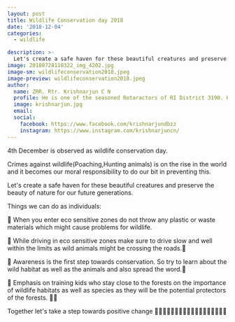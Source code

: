 ```yaml
---
layout: post
title: Wildlife Conservation day 2018
date: '2018-12-04'
categories:
  - wildlife

description: >-
  Let's create a safe haven for these beautiful creatures and preserve the beauty of nature for our future generations.
image: 20180728110322_img_4202.jpg
image-sm: wildlifeconservation2018.jpeg
image-preview: wildlifeconservation2018.jpeg
author:
  name: ZRR. Rtr. Krishnarjun C N
  profile: He is one of the seasoned Rotaractors of RI District 3190. He hails from Rotaract Club of Bangalore Sheshadripuram. He is an internationally certified table tennis coach and holds a lifetime achievement award for the sport at the state level. 
  image: krishnarjun.jpg
  email: 
  social:
    facebook: https://www.facebook.com/krishnarjundbzz
    instagram: https://www.instagram.com/krishnarjuncn/
---
```


4th December is observed as wildlife conservation day. 

Crimes against wildlife(Poaching,Hunting animals) is on the rise in the world and it becomes our moral responsibility to do our bit in preventing this.

Let's create a safe haven for these beautiful creatures and preserve the beauty of nature for our future generations.

Things we can do as individuals:

🐯 When you enter eco sensitive zones do not throw any plastic or waste materials which might cause problems for wildlife.

🦁 While driving in eco sensitive zones make sure to drive slow and well within the limits as wild animals might be crossing the roads.👀

🐻 Awareness is the first step towards conservation. So try to learn about the wild habitat as well as the animals and also spread the word.🎤

🦏 Emphasis on training kids who stay close to the forests on the importance of wildlife habitats as well as species as they will be the potential protectors of the forests. 🐅🐆

Together let's take a step towards positive change 
🐘🙏🏼🙏🏼🙏🏼🙏🏼🙏🏼🙏🏼🙏🏼🙏🏼🐘